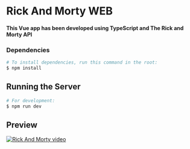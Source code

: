 # Rick And Morty WEB

#### This Vue app has been developed using TypeScript and The Rick and Morty API


### Dependencies
```bash
# To install dependencies, run this command in the root:
$ npm install
```

## Running the Server
```bash
# For development:
$ npm run dev
```



## Preview

[![Rick And Morty video]( ) ](https://www.youtube.com/watch?v=LTzSAF1DUqQ)

